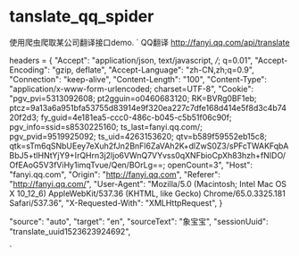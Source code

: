 # tanslate_qq_spider
使用爬虫爬取某公司翻译接口demo.
`
QQ翻译
http://fanyi.qq.com/api/translate

headers = {
	"Accept": "application/json, text/javascript, */*; q=0.01",
	"Accept-Encoding": "gzip, deflate",
	"Accept-Language": "zh-CN,zh;q=0.9",
	"Connection": "keep-alive",
	"Content-Length": "100",
	"Content-Type": "application/x-www-form-urlencoded; charset=UTF-8",
	"Cookie": "pgv_pvi=5313092608; pt2gguin=o0460683120; RK=BVRg0BF1eb; ptcz=9a13a6a951bfa53755d83914e9f320ea227c7dfe168d414e5f8d3c4b7420f2d3; fy_guid=4e181ea5-ccc0-486c-b045-c5b51f06c90f; pgv_info=ssid=s8530225160; ts_last=fanyi.qq.com/; pgv_pvid=9519925092; ts_uid=4263153620; qtv=b589f59552eb15c8; qtk=sTm6qSNbUEey7eXuh2fJn2BnFl6ZaVAh2K+dlZwS0Z3/sPFcTWAKFqbABbJ5+tlHNtYjY9+IrQHrn3j2ljo6VWnQ7VYvss0qXNFbioCpXh83hzh+fNIDO/OfEAoG5V3fViHy1imqTvue/Qen/BOrLg==; openCount=3",
	"Host": "fanyi.qq.com",
	"Origin": "http://fanyi.qq.com",
	"Referer": "http://fanyi.qq.com/",
	"User-Agent": "Mozilla/5.0 (Macintosh; Intel Mac OS X 10_12_6) AppleWebKit/537.36 (KHTML, like Gecko) Chrome/65.0.3325.181 Safari/537.36",
	"X-Requested-With": "XMLHttpRequest",
}



"source": "auto",
"target": "en",
"sourceText": "象宝宝",
"sessionUuid": "translate_uuid1523623924692",

`